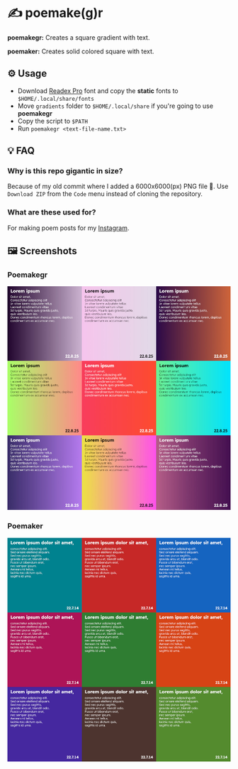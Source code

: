 # ✍ poemake(g)r
__poemakegr:__ Creates a square gradient with text. 

__poemaker:__ Creates solid colored square with text. 

## ⚙️ Usage
- Download [Readex Pro](https://fonts.google.com/specimen/Readex+Pro) font and copy the __static__ fonts to `$HOME/.local/share/fonts`
- Move `gradients` folder to `$HOME/.local/share` if you're going to use __poemakegr__
- Copy the script to `$PATH`
- Run `poemakegr <text-file-name.txt>`

## 💡 FAQ
### Why is this repo gigantic in size?
Because of my old commit where I added a 6000x6000(px) PNG file 😬. Use `Download ZIP` from the `Code` menu instead of cloning the repository.

### What are these used for?
For making poem posts for my [Instagram](https://www.instagram.com/dybdeskarphet.siir).

## 🖼️ Screenshots
### Poemakegr
<img src="screenshot_gr.jpg" alt="Poemakegr">

### Poemaker
<img src="screenshot.jpg" alt="Poemaker">
